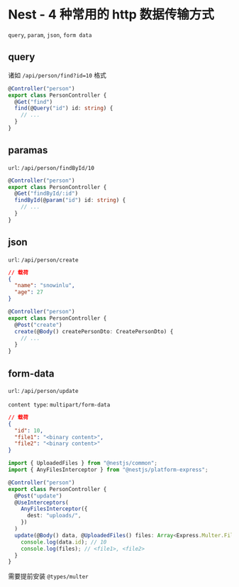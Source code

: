 # Nest - 4 种常用的 http 数据传输方式

`query`, `param`, `json`, `form data`

## query

诸如 `/api/person/find?id=10` 格式

```ts
@Controller("person")
export class PersonController {
  @Get("find")
  find(@Query("id") id: string) {
    // ...
  }
}
```

## paramas

`url`: `/api/person/findById/10`

```ts
@Controller("person")
export class PersonController {
  @Get("findById/:id")
  findById(@param("id") id: string) {
    // ...
  }
}
```

## json

`url`: `/api/person/create`

```json
// 载荷
{
  "name": "snowinlu",
  "age": 27
}
```

```ts
@Controller("person")
export class PersonController {
  @Post("create")
  create(@Body() createPersonDto: CreatePersonDto) {
    // ...
  }
}
```

## form-data

`url`: `/api/person/update`

`content type`: `multipart/form-data`

```json
// 载荷
{
  "id": 10,
  "file1": "<binary content>",
  "file2": "<binary content>"
}
```

```ts
import { UploadedFiles } from "@nestjs/common";
import { AnyFilesInterceptor } from "@nestjs/platform-express";

@Controller("person")
export class PersonController {
  @Post("update")
  @UseInterceptors(
    AnyFilesInterceptor({
      dest: "uploads/",
    })
  )
  update(@Body() data, @UploadedFiles() files: Array<Express.Multer.File>) {
    console.log(data.id); // 10
    console.log(files); // <file1>, <file2>
  }
}
```

需要提前安装 `@types/multer`
